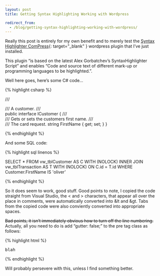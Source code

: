 ```yaml
---
layout: post
title: Getting Syntax Highlighting Working with Wordpress

redirect_from:
  - /blog/getting-syntax-highlighting-working-with-wordpress/
---
```


Really this post is entirely for my own benefit and to merely test the [Syntax Highlighter ComPress](http://wordpress.org/extend/plugins/syntax-highlighter-compress/){: target="_blank" } wordpress plugin that I’ve just installed.

This plugin “is based on the latest Alex Gorbatchev’s SyntaxHighlighter Script” and enables “Code and source text of different mark-up or programming languages to be highlighted.”.

Well here goes, here’s some C# code…

{% highlight csharp %}

/// <summary>
/// A customer.
/// </summary>
public interface ICustomer
{
    /// <summary>
    /// Gets or sets the customers first name.
    /// </summary>
    /// <value>The card request.</value>
    string FirstName { get; set; }
}

{% endhighlight %}

And some SQL code:

{% highlight sql linenos %}

SELECT * FROM vw_tblCustomer AS C WITH (NOLOCK)
INNER JOIN vw_tblTransaction AS T WITH (NOLOCK) ON C.id = T.id
WHERE Customer.FirstName IS 'oliver'

{% endhighlight %}

So it does seem to work, good stuff. Good points to note, I copied the code straight from Visual Studio, the < and > characters, that appear all over the place in comments, were automatically converted into &lt and &gt. Tabs from the copied code were also conviently converted into appropriate spaces.

<del>Bad points, it isn’t immediately obvious how to turn off the line numbering.</del> Actually, all you need to do is add “gutter: false;” to the pre tag class as follows:

{% highlight html %}

<pre class="brush:csharp; gutter: false;">blah</pre>

{% endhighlight %}

Will probably persevere with this, unless I find something better.